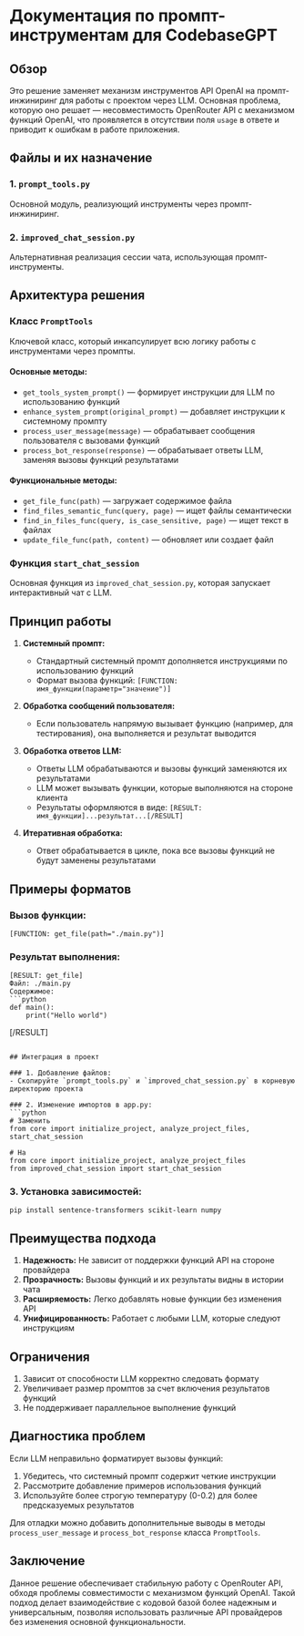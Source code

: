 # Документация по промпт-инструментам для CodebaseGPT

## Обзор
Это решение заменяет механизм инструментов API OpenAI на промпт-инжиниринг для работы с проектом через LLM. Основная проблема, которую оно решает — несовместимость OpenRouter API с механизмом функций OpenAI, что проявляется в отсутствии поля `usage` в ответе и приводит к ошибкам в работе приложения.

## Файлы и их назначение

### 1. `prompt_tools.py`
Основной модуль, реализующий инструменты через промпт-инжиниринг.

### 2. `improved_chat_session.py`
Альтернативная реализация сессии чата, использующая промпт-инструменты.

## Архитектура решения

### Класс `PromptTools`
Ключевой класс, который инкапсулирует всю логику работы с инструментами через промпты.

#### Основные методы:
- `get_tools_system_prompt()` — формирует инструкции для LLM по использованию функций
- `enhance_system_prompt(original_prompt)` — добавляет инструкции к системному промпту
- `process_user_message(message)` — обрабатывает сообщения пользователя с вызовами функций
- `process_bot_response(response)` — обрабатывает ответы LLM, заменяя вызовы функций результатами

#### Функциональные методы:
- `get_file_func(path)` — загружает содержимое файла
- `find_files_semantic_func(query, page)` — ищет файлы семантически
- `find_in_files_func(query, is_case_sensitive, page)` — ищет текст в файлах
- `update_file_func(path, content)` — обновляет или создает файл

### Функция `start_chat_session`
Основная функция из `improved_chat_session.py`, которая запускает интерактивный чат с LLM.

## Принцип работы

1. **Системный промпт:** 
   - Стандартный системный промпт дополняется инструкциями по использованию функций
   - Формат вызова функций: `[FUNCTION: имя_функции(параметр="значение")]`

2. **Обработка сообщений пользователя:**
   - Если пользователь напрямую вызывает функцию (например, для тестирования), 
     она выполняется и результат выводится

3. **Обработка ответов LLM:**
   - Ответы LLM обрабатываются и вызовы функций заменяются их результатами
   - LLM может вызывать функции, которые выполняются на стороне клиента
   - Результаты оформляются в виде: `[RESULT: имя_функции]...результат...[/RESULT]`

4. **Итеративная обработка:**
   - Ответ обрабатывается в цикле, пока все вызовы функций не будут заменены результатами

## Примеры форматов

### Вызов функции:
```
[FUNCTION: get_file(path="./main.py")]
```

### Результат выполнения:
```
[RESULT: get_file]
Файл: ./main.py
Содержимое:
```python
def main():
    print("Hello world")
```
[/RESULT]
```

## Интеграция в проект

### 1. Добавление файлов:
- Скопируйте `prompt_tools.py` и `improved_chat_session.py` в корневую директорию проекта

### 2. Изменение импортов в app.py:
```python
# Заменить
from core import initialize_project, analyze_project_files, start_chat_session

# На
from core import initialize_project, analyze_project_files
from improved_chat_session import start_chat_session
```

### 3. Установка зависимостей:
```
pip install sentence-transformers scikit-learn numpy
```

## Преимущества подхода

1. **Надежность:** Не зависит от поддержки функций API на стороне провайдера
2. **Прозрачность:** Вызовы функций и их результаты видны в истории чата
3. **Расширяемость:** Легко добавлять новые функции без изменения API
4. **Унифицированность:** Работает с любыми LLM, которые следуют инструкциям

## Ограничения

1. Зависит от способности LLM корректно следовать формату
2. Увеличивает размер промптов за счет включения результатов функций
3. Не поддерживает параллельное выполнение функций

## Диагностика проблем

Если LLM неправильно форматирует вызовы функций:
1. Убедитесь, что системный промпт содержит четкие инструкции
2. Рассмотрите добавление примеров использования функций
3. Используйте более строгую температуру (0-0.2) для более предсказуемых результатов

Для отладки можно добавить дополнительные выводы в методы `process_user_message` и `process_bot_response` класса `PromptTools`.

## Заключение

Данное решение обеспечивает стабильную работу с OpenRouter API, обходя проблемы совместимости с механизмом функций OpenAI. 
Такой подход делает взаимодействие с кодовой базой более надежным и универсальным, позволяя использовать различные API провайдеров 
без изменения основной функциональности.



